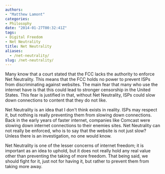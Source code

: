 ```yaml
---
authors: 
- "Matthew Lamont"
categories:
- Philosophy
date: "2014-01-27T00:32:41Z"
tags:
- Digital Freedom
- Net Neutrality
title: Net Neutrality
aliases:
  - /net-neutrality/
slug: /net-neutrality/
---
```


Many know that a court stated that the FCC lacks the authority to enforce Net Neutrality. This means that the FCC holds no power to prevent ISPs from discriminating against websites. The main fear that many who use the internet have is that this could lead to stronger censorship in the United States. This fear is justified in that, without Net Neutrality, ISPs could slow down connections to content that they do not like.

Net Neutrality is an idea that I don't think exists in reality. ISPs may respect it, but nothing is really preventing them from slowing down connections. Back in the early years of faster internet, companies like Comcast were slowing down internet connections to their enemies sites. Net Neutrality can not really be enforced, who is to say that the website is not just slow? Unless there is an investigation, no one would know.

Net Neutrality is one of the lesser concerns of internet freedom; it is important as an idea to uphold, but it does not really hold any real value other than preventing the taking of more freedom. That being said, we should fight for it, just not for having it, but rather to prevent them from taking more away.
